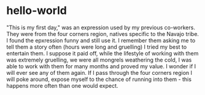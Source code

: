 # hello-world
"This is my first day," was an expression used by my previous co-workers. They were from the four corners region, natives specific to the Navajo tribe. I found the epxression funny and still use it. I remember them asking me to tell them a story often (hours were long and gruelling) I tried my best to entertain them. I suppose it paid off, while the lifestyle of working with them was extremely gruelling, we were all mongrels weathering the cold, I was able to work with them for many months and proved my value. I wonder if I will ever see any of them again. If I pass through the four corners region I will poke around, expose myself to the chance of running into them - this happens more often than one would expect.
